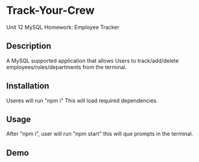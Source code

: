 # Track-Your-Crew
Unit 12 MySQL Homework: Employee Tracker
## Description
A MySQL supported application that allows Users to track/add/delete employees/roles/departments from the terminal.
## Installation
Useres will run "npm i" This will load required dependencies.
## Usage 
After "npm i", user will run "npm start" this will que prompts in the terminal.
## Demo

